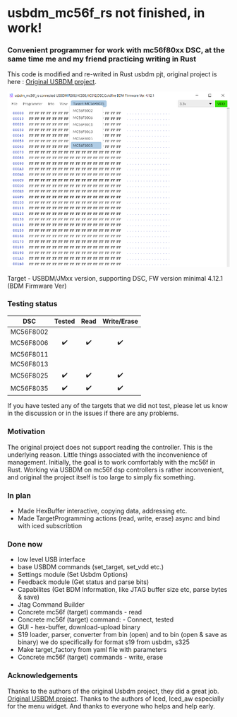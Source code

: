 # usbdm_mc56f_rs not finished, in work!

### Сonvenient programmer for work with mc56f80xx DSC, at the same time me and my friend  practicing writing in Rust
This code is modified and re-writed in Rust usbdm pjt, original project is here : [Original USBDM project](https://github.com/podonoghue/usbdm-eclipse-makefiles-build/tree/85cc87da0808b8fe4ba4ec6ac7f2c450a89fc34e).

![screen](https://github.com/Kuraga13/usbdm_mc56f_rs/blob/7373ab1182056f523682dbd606adda16e7835270/2023-04-11_00-01-48.png)

Target - USBDM/JMxx version, supporting DSC, FW version minimal 4.12.1 (BDM Firmware Ver)

###  Testing status
| DSC  |  Tested | Read | Write/Erase |
| --- | :---: | :---: | :---: |
| MC56F8002 |  |  |  |
| MC56F8006 |✔️|✔️|✔️|
| MC56F8011 |  |  |  |
| MC56F8013 |  |  |  |
| MC56F8025 |✔️|✔️|✔️|
| MC56F8035 |✔️|✔️|✔️|

If you have tested any of the targets that we did not test, please let us know in the discussion or in the issues if there are any problems.

###  Motivation
The original project does not support reading the controller. This is the underlying reason. Little things associated with the inconvenience of management.
Initially, the goal is to work comfortably with the mc56f in Rust. Working via USBDM on mc56f dsp controllers is rather inconvenient, and original the project itself is too large to simply fix something.
 

 
### In plan
* Made HexBuffer interactive, copying data, addressing etc.
* Made TargetProgramming actions (read, write, erase) async and bind with iced subscribtion


###  Done now
* low level USB interface
* base USBDM commands (set_target, set_vdd etc.)
* Settings module (Set Usbdm Options)
* Feedback module (Get status and parse bits)
* Capabilites (Get BDM Information, like JTAG buffer size etc, parse bytes & save)
* Jtag Command Builder
* Concrete mc56f (target) commands - read
* Concrete mc56f (target) command: - Connect, tested
* GUI - hex-buffer, download-upload binary
* S19 loader, parser, converter from bin (open) and to bin (open & save as binary) we do specifically for format s19 from usbdm, s325
* Make target_factory from yaml file with parameters
* Concrete mc56f (target) commands - write, erase 

 ###  Acknowledgements

Thanks to the authors of the original Usbdm project, they did a great job. [Original USBDM project](https://github.com/podonoghue/usbdm-eclipse-makefiles-build/tree/85cc87da0808b8fe4ba4ec6ac7f2c450a89fc34e).
Thanks to the authors of Iced, Iced_aw especially for the menu widget.
And thanks to everyone who helps and help early.  
